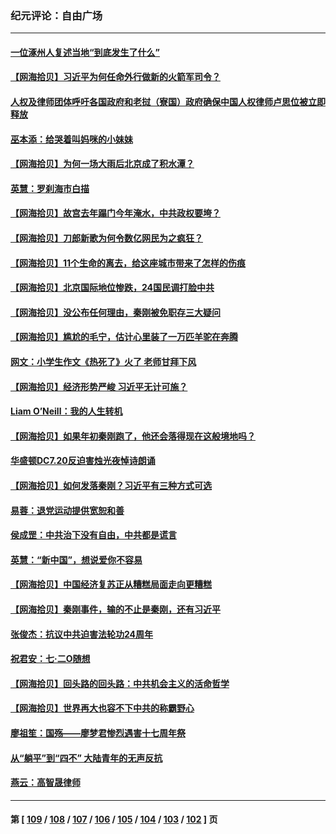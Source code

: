 ### 纪元评论：自由广场
---
#### [一位涿州人复述当地“到底发生了什么”](../../pages/nsc993/n14047953.md) 
#### [【网海拾贝】习近平为何任命外行做新的火箭军司令？](../../pages/nsc993/n14047943.md) 
#### [人权及律师团体呼吁各国政府和老挝（寮国）政府确保中国人权律师卢思位被立即释放](../../pages/nsc993/n14047243.md) 
#### [巫本添：给哭着叫妈咪的小妹妹](../../pages/nsc993/n14047233.md) 
#### [【网海拾贝】为何一场大雨后北京成了积水潭？](../../pages/nsc993/n14047211.md) 
#### [英慧：罗刹海市白描](../../pages/nsc993/n14046376.md) 
#### [【网海拾贝】故宫去年蹋门今年淹水，中共政权要垮？](../../pages/nsc993/n14045749.md) 
#### [【网海拾贝】刀郎新歌为何令数亿网民为之疯狂？](../../pages/nsc993/n14045030.md) 
#### [【网海拾贝】11个生命的离去，给这座城市带来了怎样的伤痕](../../pages/nsc993/n14044808.md) 
#### [【网海拾贝】北京国际地位惨跌，24国民调打脸中共](../../pages/nsc993/n14044570.md) 
#### [【网海拾贝】没公布任何理由，秦刚被免职存三大疑问](../../pages/nsc993/n14044130.md) 
#### [【网海拾贝】尴尬的毛宁，估计心里装了一万匹羊驼在奔腾](../../pages/nsc993/n14043593.md) 
#### [网文：小学生作文《热死了》火了 老师甘拜下风](../../pages/nsc993/n14043061.md) 
#### [【网海拾贝】经济形势严峻 习近平无计可施？](../../pages/nsc993/n14042096.md) 
#### [Liam O’Neill：我的人生转机](../../pages/nsc993/n14042056.md) 
#### [【网海拾贝】如果年初秦刚跑了，他还会落得现在这般境地吗？](../../pages/nsc993/n14041401.md) 
#### [华盛顿DC7.20反迫害烛光夜悼诗朗诵](../../pages/nsc993/n14041055.md) 
#### [【网海拾贝】如何发落秦刚？习近平有三种方式可选](../../pages/nsc993/n14040297.md) 
#### [易蓉：退党运动提供宽恕和善](../../pages/nsc993/n14040280.md) 
#### [侯成罡：中共治下没有自由，中共都是谎言](../../pages/nsc993/n14039331.md) 
#### [英慧：“新中国”，想说爱你不容易](../../pages/nsc993/n14039324.md) 
#### [【网海拾贝】中国经济复苏正从糟糕局面走向更糟糕](../../pages/nsc993/n14039281.md) 
#### [【网海拾贝】秦刚事件，输的不止是秦刚，还有习近平](../../pages/nsc993/n14038423.md) 
#### [张俊杰：抗议中共迫害法轮功24周年](../../pages/nsc993/n14038104.md) 
#### [祝君安：七·二O随想](../../pages/nsc993/n14037469.md) 
#### [【网海拾贝】回头路的回头路：中共机会主义的活命哲学](../../pages/nsc993/n14036607.md) 
#### [【网海拾贝】世界再大也容不下中共的称霸野心](../../pages/nsc993/n14035979.md) 
#### [廖祖笙：国殇——廖梦君惨烈遇害十七周年祭](../../pages/nsc993/n14035636.md) 
#### [从“躺平”到“四不” 大陆青年的无声反抗](../../pages/nsc993/n14034924.md) 
#### [燕云：高智晟律师](../../pages/nsc993/n14034945.md) 

---
#### 第 [ [109](./109.md) / [108](./108.md) / [107](./107.md) / [106](./106.md) / [105](./105.md) / [104](./104.md) / [103](./103.md) / [102](./102.md) ] 页
